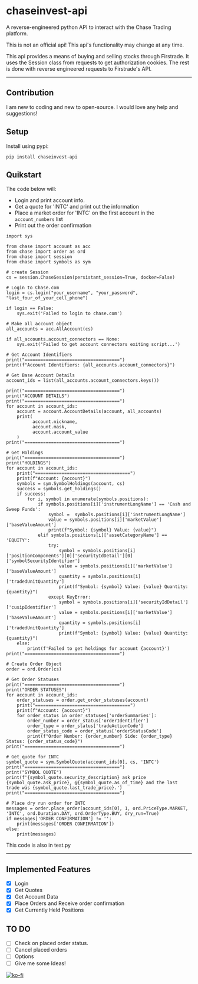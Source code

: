 # chaseinvest-api
 A reverse-engineered python API to interact with the Chase Trading platform.

 This is not an official api! This api's functionality may change at any time.

 This api provides a means of buying and selling stocks through Firstrade. It uses the Session class from requests to get authorization cookies. The rest is done with reverse engineered requests to Firstrade's API. 

 ---

## Contribution
I am new to coding and new to open-source. I would love any help and suggestions!

## Setup
Install using pypi:
```
pip install chaseinvest-api
```

## Quikstart
The code below will: 
- Login and print account info. 
- Get a quote for 'INTC' and print out the information
- Place a market order for 'INTC' on the first account in the `account_numbers` list
- Print out the order confirmation

```
import sys

from chase import account as acc
from chase import order as ord
from chase import session
from chase import symbols as sym

# create Session
cs = session.ChaseSession(persistant_session=True, docker=False)

# Login to Chase.com
login = cs.login("your_username", "your_password", "last_four_of_your_cell_phone")

if login == False:
    sys.exit('Failed to login to chase.com')

# Make all account object
all_accounts = acc.AllAccount(cs)

if all_accounts.account_connectors == None:
    sys.exit('Failed to get account connectors exiting script...')

# Get Account Identifiers
print("====================================")
print(f"Account Identifiers: {all_accounts.account_connectors}")

# Get Base Account Details
account_ids = list(all_accounts.account_connectors.keys())

print("====================================")
print("ACCOUNT DETAILS")
print("====================================")
for account in account_ids:
    account = account.AccountDetails(account, all_accounts)
    print( 
          account.nickname,
          account.mask,
          account.account_value
    )
print("====================================")

# Get Holdings
print("====================================")
print("HOLDINGS")
for account in account_ids:
    print("====================================")
    print(f"Account: {account}")
    symbols = sym.SymbolHoldings(account, cs)
    success = symbols.get_holdings()
    if success:
        for i, symbol in enumerate(symbols.positions):
            if symbols.positions[i]['instrumentLongName'] == 'Cash and Sweep Funds':
                symbol =  symbols.positions[i]['instrumentLongName']
                value = symbols.positions[i]['marketValue']['baseValueAmount']
                print(f"Symbol: {symbol} Value: {value}")
            elif symbols.positions[i]['assetCategoryName'] == 'EQUITY':
                try:
                    symbol = symbols.positions[i]['positionComponents'][0]['securityIdDetail'][0]['symbolSecurityIdentifier']
                    value = symbols.positions[i]['marketValue']['baseValueAmount']
                    quantity = symbols.positions[i]['tradedUnitQuantity']
                    print(f"Symbol: {symbol} Value: {value} Quantity: {quantity}")
                except KeyError:
                    symbol = symbols.positions[i]['securityIdDetail']['cusipIdentifier']
                    value = symbols.positions[i]['marketValue']['baseValueAmount']
                    quantity = symbols.positions[i]['tradedUnitQuantity']
                    print(f"Symbol: {symbol} Value: {value} Quantity: {quantity}")
    else:
        print(f'Failed to get holdings for account {account}')
print("====================================")

# Create Order Object
order = ord.Order(cs)

# Get Order Statuses
print("====================================")
print("ORDER STATUSES")
for account in account_ids:
    order_statuses = order.get_order_statuses(account)
    print("====================================")
    print(f"Account: {account}")
    for order_status in order_statuses['orderSummaries']:
        order_number = order_status['orderIdentifier']
        order_type = order_status['tradeActionCode']
        order_status_code = order_status['orderStatusCode']
        print(f"Order Number: {order_number} Side: {order_type} Status: {order_status_code}")
print("====================================")

# Get quote for INTC
symbol_quote = sym.SymbolQuote(account_ids[0], cs, 'INTC')
print("====================================")
print("SYMBOL QUOTE")
print(f'{symbol_quote.security_description} ask price {symbol_quote.ask_price}, @{symbol_quote.as_of_time} and the last trade was {symbol_quote.last_trade_price}.')
print("====================================")

# Place dry run order for INTC
messages = order.place_order(account_ids[0], 1, ord.PriceType.MARKET, 'INTC', ord.Duration.DAY, ord.OrderType.BUY, dry_run=True)
if messages['ORDER CONFIRMATION'] != '':
    print(messages['ORDER CONFIRMATION'])
else:
    print(messages)

```
This code is also in test.py

---

 ## Implemented Features
 - [x] Login
 - [x] Get Quotes
 - [x] Get Account Data
 - [x] Place Orders and Receive order confirmation
 - [x] Get Currently Held Positions

## TO DO
 - [ ] Check on placed order status.
 - [ ] Cancel placed orders
 - [ ] Options
 - [ ] Give me some Ideas!

[![ko-fi](https://ko-fi.com/img/githubbutton_sm.svg)](https://ko-fi.com/O5O6PTOYG)  